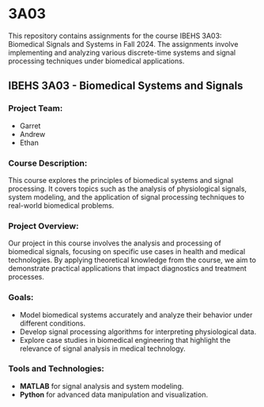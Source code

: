 # 3A03

This repository contains assignments for the course IBEHS 3A03: Biomedical Signals and Systems in Fall 2024. The assignments involve implementing and analyzing various discrete-time systems and signal processing techniques under biomedical applications.

## IBEHS 3A03 - Biomedical Systems and Signals

### Project Team:
- Garret
- Andrew
- Ethan

### Course Description:
This course explores the principles of biomedical systems and signal processing. It covers topics such as the analysis of physiological signals, system modeling, and the application of signal processing techniques to real-world biomedical problems.

### Project Overview:
Our project in this course involves the analysis and processing of biomedical signals, focusing on specific use cases in health and medical technologies. By applying theoretical knowledge from the course, we aim to demonstrate practical applications that impact diagnostics and treatment processes.

### Goals:
- Model biomedical systems accurately and analyze their behavior under different conditions.
- Develop signal processing algorithms for interpreting physiological data.
- Explore case studies in biomedical engineering that highlight the relevance of signal analysis in medical technology.

### Tools and Technologies:
- **MATLAB** for signal analysis and system modeling.
- **Python** for advanced data manipulation and visualization.

